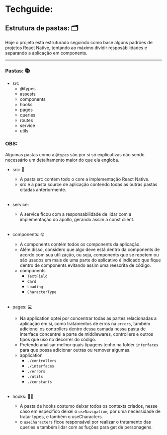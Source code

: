 # Techguide:

## Estrutura de pastas: 🗂️
Hoje o projeto está estruturado seguindo como base alguns padrões de projetos React Native, tentando ao máximo dividir resposábilidades e separando
a aplicação em components. 
___

### Pastas: 📚
* src
    * @types
    * assests
    * components
    * hooks
    * pages
    * queries
    * routes
    * service
    * utils

### OBS: 
Algumas pastas como a `@types` são por si só explicativas não sendo necessário um detalhamento maior do que ela engloba.

- src: 🎯
    -  A pasta src contém todo o core a implementação React Native.
    -  src é a pasta source de aplicação contendo todas as outras pastas citadas anteriormente.
    </br>

- service: 
    -  A service ficou com a responsabilidade de lidar com a implementação do apollo, gerando assim a const client.
    </br>

- components: 🤓
    -  A components contém todos os components da aplicação.
    -  Além disso, considero que algo deve está dentro da components de acordo com sua utilização, ou seja, components que se repetem ou são usados em mais de uma parte do aplicativo 
    é indicado que fique dentro de components evitando assim uma reescrita de código.
    - components 
        - `TextField`
        - `Card`
        - `Loading`
        - `CharacterType`
    </br>

- pages: 💻
    -  Na application optei por concentrar todas as partes relacionadas a aplicação em si, como tratamentos de erros na `errors`, também adicionei os controllers dentro dessa camada nessa pasta de interface concentrei a parte de middlewares, controllers e outros tipos que uso no decorrer do código.
    - Pretendo analisar melhor quais tipagens tenho na folder `interfaces` para que possa adicionar outras ou remover algumas. 
    - application 
        - `./controllers`
        - `./interfaces`
        - `./errors`
        - `./utils`
        - `./constants`
    </br>

- hooks: 👷‍♀️
    -  A pasta de hooks costumo deixar todos os contexts criados, nesse caso em especifico deixei o `useNavigation`, por uma necessidade de tratar types, e também o useCharacters.
    -  o `useCharacters` ficou responsável por realizar o tratamento das queries e também lidar com as fuções para get de personagens.
    </br>